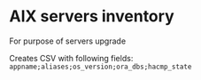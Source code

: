 # AIX servers inventory
For purpose of servers upgrade

Creates CSV with following fields:
`appname;aliases;os_version;ora_dbs;hacmp_state`
